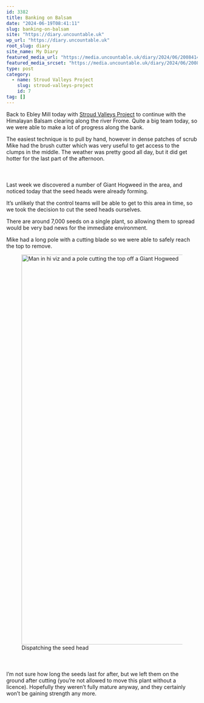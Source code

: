 ```yaml
---
id: 3382
title: Banking on Balsam
date: "2024-06-19T08:41:11"
slug: banking-on-balsam
site: "https://diary.uncountable.uk"
wp_url: "https://diary.uncountable.uk"
root_slug: diary
site_name: My Diary
featured_media_url: "https://media.uncountable.uk/diary/2024/06/20084141/IMG20240619125449.webp"
featured_media_srcset: "https://media.uncountable.uk/diary/2024/06/20084141/IMG20240619125449-300x169.webp 300w, https://media.uncountable.uk/diary/2024/06/20084141/IMG20240619125449-1024x576.webp 1024w, https://media.uncountable.uk/diary/2024/06/20084141/IMG20240619125449-150x150.webp 150w, https://media.uncountable.uk/diary/2024/06/20084141/IMG20240619125449-640x360.webp 640w, https://media.uncountable.uk/diary/2024/06/20084141/IMG20240619125449.webp 2000w"
type: post
category:
  - name: Stroud Valleys Project
    slug: stroud-valleys-project
    id: 7
tag: []
---
```



<p>Back to Ebley Mill today with <a href="https://www.stroudvalleysproject.org/">Stroud Valleys Project</a> to continue with the Himalayan Balsam clearing along the river Frome.  Quite a big team today, so we were able to make a lot of progress along the bank.</p>



<p>The easiest technique is to pull by hand, however in dense patches of scrub Mike had the brush cutter which was very useful to get access to the clumps in the middle.  The weather was pretty good all day, but it did get hotter for the last part of the afternoon.  </p>


<style>.kb-row-layout-id3382_5709e3-f2 > .kt-row-column-wrap{align-content:start;}:where(.kb-row-layout-id3382_5709e3-f2 > .kt-row-column-wrap) > .wp-block-kadence-column{justify-content:start;}.kb-row-layout-id3382_5709e3-f2 > .kt-row-column-wrap{column-gap:var(--global-kb-gap-md, 2rem);row-gap:var(--global-kb-gap-md, 2rem);padding-top:var(--global-kb-spacing-sm, 1.5rem);padding-bottom:var(--global-kb-spacing-sm, 1.5rem);grid-template-columns:repeat(2, minmax(0, 1fr));}.kb-row-layout-id3382_5709e3-f2 > .kt-row-layout-overlay{opacity:0.30;}@media all and (max-width: 1024px){.kb-row-layout-id3382_5709e3-f2 > .kt-row-column-wrap{grid-template-columns:repeat(2, minmax(0, 1fr));}}@media all and (max-width: 767px){.kb-row-layout-id3382_5709e3-f2 > .kt-row-column-wrap{grid-template-columns:minmax(0, 1fr);}.kb-row-layout-id3382_5709e3-f2 > .kt-row-column-wrap > .wp-block-kadence-column:nth-of-type(1){order:2;}.kb-row-layout-id3382_5709e3-f2 > .kt-row-column-wrap > .wp-block-kadence-column:nth-of-type(2){order:1;}.kb-row-layout-id3382_5709e3-f2 > .kt-row-column-wrap > .wp-block-kadence-column:nth-of-type(3){order:12;}.kb-row-layout-id3382_5709e3-f2 > .kt-row-column-wrap > .wp-block-kadence-column:nth-of-type(4){order:11;}.kb-row-layout-id3382_5709e3-f2 > .kt-row-column-wrap > .wp-block-kadence-column:nth-of-type(5){order:22;}.kb-row-layout-id3382_5709e3-f2 > .kt-row-column-wrap > .wp-block-kadence-column:nth-of-type(6){order:21;}.kb-row-layout-id3382_5709e3-f2 > .kt-row-column-wrap > .wp-block-kadence-column:nth-of-type(7){order:32;}.kb-row-layout-id3382_5709e3-f2 > .kt-row-column-wrap > .wp-block-kadence-column:nth-of-type(8){order:31;}}</style><div class="kb-row-layout-wrap kb-row-layout-id3382_5709e3-f2 alignnone wp-block-kadence-rowlayout"><div class="kt-row-column-wrap kt-has-2-columns kt-row-layout-equal kt-tab-layout-inherit kt-mobile-layout-row kt-row-valign-top">
<style>.kadence-column3382_9ffb76-82 > .kt-inside-inner-col,.kadence-column3382_9ffb76-82 > .kt-inside-inner-col:before{border-top-left-radius:0px;border-top-right-radius:0px;border-bottom-right-radius:0px;border-bottom-left-radius:0px;}.kadence-column3382_9ffb76-82 > .kt-inside-inner-col{column-gap:var(--global-kb-gap-sm, 1rem);}.kadence-column3382_9ffb76-82 > .kt-inside-inner-col{flex-direction:column;}.kadence-column3382_9ffb76-82 > .kt-inside-inner-col > .aligncenter{width:100%;}.kadence-column3382_9ffb76-82 > .kt-inside-inner-col:before{opacity:0.3;}.kadence-column3382_9ffb76-82{position:relative;}@media all and (max-width: 1024px){.kadence-column3382_9ffb76-82 > .kt-inside-inner-col{flex-direction:column;justify-content:center;}}@media all and (max-width: 767px){.kadence-column3382_9ffb76-82 > .kt-inside-inner-col{flex-direction:column;justify-content:center;}}</style>
<div class="wp-block-kadence-column kadence-column3382_9ffb76-82"><div class="kt-inside-inner-col">
<p>Last week we discovered a number of Giant Hogweed in the area, and noticed today that the seed heads were already forming.</p>



<p>It&#8217;s unlikely that the control teams will be able to get to this area in time, so we took the decision to cut the seed heads ourselves.</p>



<p>There are around 7,000 seeds on a single plant, so allowing them to spread would be very bad news for the immediate environment.</p>



<p>Mike had a long pole with a cutting blade so we were able to safely reach the top to remove.</p>
</div></div>


<style>.kadence-column3382_bf35d5-b4 > .kt-inside-inner-col,.kadence-column3382_bf35d5-b4 > .kt-inside-inner-col:before{border-top-left-radius:0px;border-top-right-radius:0px;border-bottom-right-radius:0px;border-bottom-left-radius:0px;}.kadence-column3382_bf35d5-b4 > .kt-inside-inner-col{column-gap:var(--global-kb-gap-sm, 1rem);}.kadence-column3382_bf35d5-b4 > .kt-inside-inner-col{flex-direction:column;}.kadence-column3382_bf35d5-b4 > .kt-inside-inner-col > .aligncenter{width:100%;}.kadence-column3382_bf35d5-b4 > .kt-inside-inner-col:before{opacity:0.3;}.kadence-column3382_bf35d5-b4{position:relative;}@media all and (max-width: 1024px){.kadence-column3382_bf35d5-b4 > .kt-inside-inner-col{flex-direction:column;justify-content:center;}}@media all and (max-width: 767px){.kadence-column3382_bf35d5-b4 > .kt-inside-inner-col{flex-direction:column;justify-content:center;}}</style>
<div class="wp-block-kadence-column kadence-column3382_bf35d5-b4"><div class="kt-inside-inner-col">
<figure class="wp-block-image size-large"><img loading="lazy" decoding="async" width="768" height="1024" src="https://media.uncountable.uk/diary/2024/06/20084306/IMG_18831-768x1024.webp" alt="Man in hi viz and a pole cutting the top off a Giant Hogweed" class="wp-image-3385" srcset="https://media.uncountable.uk/diary/2024/06/20084306/IMG_18831-768x1024.webp 768w, https://media.uncountable.uk/diary/2024/06/20084306/IMG_18831-225x300.webp 225w, https://media.uncountable.uk/diary/2024/06/20084306/IMG_18831-480x640.webp 480w, https://media.uncountable.uk/diary/2024/06/20084306/IMG_18831-scaled.webp 1920w" sizes="auto, (max-width: 768px) 100vw, 768px" /><figcaption class="wp-element-caption">Dispatching the seed head</figcaption></figure>
</div></div>

</div></div>


<p>I&#8217;m not sure how long the seeds last for after, but we left them on the ground after cutting (you&#8217;re not allowed to move this plant without a licence).  Hopefully they weren&#8217;t fully mature anyway, and they certainly won&#8217;t be gaining strength any more.</p>
